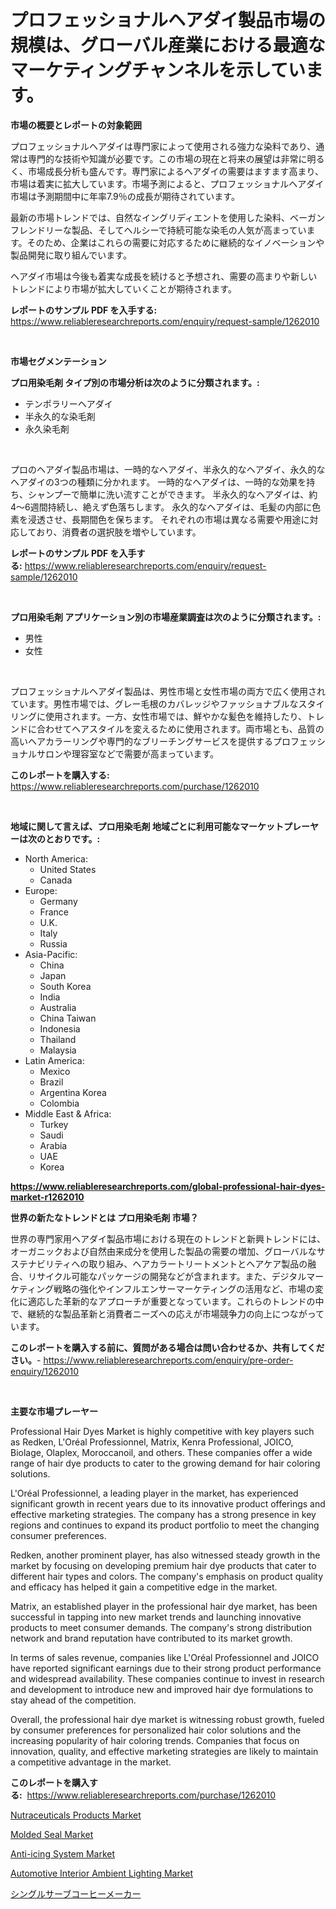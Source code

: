 <p><h1>プロフェッショナルヘアダイ製品市場の規模は、グローバル産業における最適なマーケティングチャンネルを示しています。</h1></p><p><strong>市場の概要とレポートの対象範囲</strong></p>
<p><p>プロフェッショナルヘアダイは専門家によって使用される強力な染料であり、通常は専門的な技術や知識が必要です。この市場の現在と将来の展望は非常に明るく、市場成長分析も盛んです。専門家によるヘアダイの需要はますます高まり、市場は着実に拡大しています。市場予測によると、プロフェッショナルヘアダイ市場は予測期間中に年率7.9％の成長が期待されています。</p><p>最新の市場トレンドでは、自然なイングリディエントを使用した染料、ベーガンフレンドリーな製品、そしてヘルシーで持続可能な染毛の人気が高まっています。そのため、企業はこれらの需要に対応するために継続的なイノベーションや製品開発に取り組んでいます。</p><p>ヘアダイ市場は今後も着実な成長を続けると予想され、需要の高まりや新しいトレンドにより市場が拡大していくことが期待されます。</p></p>
<p><strong>レポートのサンプル PDF を入手する:</strong> <a href="https://www.reliableresearchreports.com/enquiry/request-sample/1262010">https://www.reliableresearchreports.com/enquiry/request-sample/1262010</a></p>
<p>&nbsp;</p>
<p><strong>市場セグメンテーション</strong></p>
<p><strong>プロ用染毛剤 タイプ別の市場分析は次のように分類されます。:</strong></p>
<p><ul><li>テンポラリーヘアダイ</li><li>半永久的な染毛剤</li><li>永久染毛剤</li></ul></p>
<p>&nbsp;</p>
<p><p>プロのヘアダイ製品市場は、一時的なヘアダイ、半永久的なヘアダイ、永久的なヘアダイの3つの種類に分かれます。 一時的なヘアダイは、一時的な効果を持ち、シャンプーで簡単に洗い流すことができます。 半永久的なヘアダイは、約4〜6週間持続し、絶えず色落ちします。 永久的なヘアダイは、毛髪の内部に色素を浸透させ、長期間色を保ちます。 それぞれの市場は異なる需要や用途に対応しており、消費者の選択肢を増やしています。</p></p>
<p><strong>レポートのサンプル PDF を入手する:</strong>&nbsp;<a href="https://www.reliableresearchreports.com/enquiry/request-sample/1262010">https://www.reliableresearchreports.com/enquiry/request-sample/1262010</a></p>
<p>&nbsp;</p>
<p><strong> プロ用染毛剤 アプリケーション別の市場産業調査は次のように分類されます。:</strong></p>
<p><ul><li>男性</li><li>女性</li></ul></p>
<p>&nbsp;</p>
<p><p>プロフェッショナルヘアダイ製品は、男性市場と女性市場の両方で広く使用されています。男性市場では、グレー毛根のカバレッジやファッショナブルなスタイリングに使用されます。一方、女性市場では、鮮やかな髪色を維持したり、トレンドに合わせてヘアスタイルを変えるために使用されます。両市場とも、品質の高いヘアカラーリングや専門的なブリーチングサービスを提供するプロフェッショナルサロンや理容室などで需要が高まっています。</p></p>
<p><strong>このレポートを購入する:</strong>&nbsp; <a href="https://www.reliableresearchreports.com/purchase/1262010">https://www.reliableresearchreports.com/purchase/1262010</a></p>
<p>&nbsp;</p>
<p><strong>地域に関して言えば、プロ用染毛剤 地域ごとに利用可能なマーケットプレーヤーは次のとおりです。:</strong></p>
<p><ul>
    <li>
        North America:
        <ul>
            <li>United States</li>
            <li>Canada</li>
        </ul>
    </li>
    <li>
        Europe:
        <ul>
            <li>Germany</li>
            <li>France</li>
            <li>U.K.</li>
            <li>Italy</li>
            <li>Russia</li>
        </ul>
    </li>
    <li>
        Asia-Pacific:
        <ul>
            <li>China</li>
            <li>Japan</li>
            <li>South Korea</li>
            <li>India</li>
            <li>Australia</li>
            <li>China Taiwan</li>
            <li>Indonesia</li>
            <li>Thailand</li>
            <li>Malaysia</li>
        </ul>
    </li>
    <li>
        Latin America:
        <ul>
            <li>Mexico</li>
            <li>Brazil</li>
            <li>Argentina Korea</li>
            <li>Colombia</li>
        </ul>
    </li>
    <li>
        Middle East & Africa:
        <ul>
            <li>Turkey</li>
            <li>Saudi</li>
            <li>Arabia</li>
            <li>UAE</li>
            <li>Korea</li>
        </ul>
    </li>
    </ul></p>
<p><strong><a href="https://www.reliableresearchreports.com/global-professional-hair-dyes-market-r1262010">https://www.reliableresearchreports.com/global-professional-hair-dyes-market-r1262010</a></strong>&nbsp;</p>
<p><strong>世界の新たなトレンドとは プロ用染毛剤 市場？</strong></p>
<p><p>世界の専門家用ヘアダイ製品市場における現在のトレンドと新興トレンドには、オーガニックおよび自然由来成分を使用した製品の需要の増加、グローバルなサステナビリティへの取り組み、ヘアカラートリートメントとヘアケア製品の融合、リサイクル可能なパッケージの開発などが含まれます。また、デジタルマーケティング戦略の強化やインフルエンサーマーケティングの活用など、市場の変化に適応した革新的なアプローチが重要となっています。これらのトレンドの中で、継続的な製品革新と消費者ニーズへの応えが市場競争力の向上につながっています。</p></p>
<p><strong>このレポートを購入する前に、質問がある場合は問い合わせるか、共有してください。</strong>- <a href="https://www.reliableresearchreports.com/enquiry/pre-order-enquiry/1262010">https://www.reliableresearchreports.com/enquiry/pre-order-enquiry/1262010</a></p>
<p>&nbsp;</p>
<p><strong>主要な市場プレーヤー</strong></p>
<p><p>Professional Hair Dyes Market is highly competitive with key players such as Redken, L'Oréal Professionnel, Matrix, Kenra Professional, JOICO, Biolage, Olaplex, Moroccanoil, and others. These companies offer a wide range of hair dye products to cater to the growing demand for hair coloring solutions.</p><p>L'Oréal Professionnel, a leading player in the market, has experienced significant growth in recent years due to its innovative product offerings and effective marketing strategies. The company has a strong presence in key regions and continues to expand its product portfolio to meet the changing consumer preferences.</p><p>Redken, another prominent player, has also witnessed steady growth in the market by focusing on developing premium hair dye products that cater to different hair types and colors. The company's emphasis on product quality and efficacy has helped it gain a competitive edge in the market.</p><p>Matrix, an established player in the professional hair dye market, has been successful in tapping into new market trends and launching innovative products to meet consumer demands. The company's strong distribution network and brand reputation have contributed to its market growth.</p><p>In terms of sales revenue, companies like L'Oréal Professionnel and JOICO have reported significant earnings due to their strong product performance and widespread availability. These companies continue to invest in research and development to introduce new and improved hair dye formulations to stay ahead of the competition.</p><p>Overall, the professional hair dye market is witnessing robust growth, fueled by consumer preferences for personalized hair color solutions and the increasing popularity of hair coloring trends. Companies that focus on innovation, quality, and effective marketing strategies are likely to maintain a competitive advantage in the market.</p></p>
<p><strong>このレポートを購入する:</strong>&nbsp;&nbsp;<a href="https://www.reliableresearchreports.com/purchase/1262010">https://www.reliableresearchreports.com/purchase/1262010</a></p>
<p><p><a href="https://github.com/mahnoor2003/Market-Research-Report-List-3/blob/main/nutraceuticals-products-market.md">Nutraceuticals Products Market</a></p><p><a href="https://www.linkedin.com/pulse/molded-seal-market-size-growth-forecast-from-2024-2031-proposis-aqsnf?trackingId=NTzWqN5NZVGivWtCEqhWHw%3D%3D">Molded Seal Market</a></p><p><a href="https://issuu.com/reportprime-2/docs/anti-icing-system-market-size-2030.pptx">Anti-icing System Market</a></p><p><a href="https://www.linkedin.com/pulse/automotive-interior-ambient-lighting-market-size-2024-2031-jwu5e?trackingId=xAFHnt1ZuMYSZ3l9KEx%2BoA%3D%3D">Automotive Interior Ambient Lighting Market</a></p><p><a href="https://medium.com/@boydsmitham37/%E3%82%B7%E3%83%B3%E3%82%B0%E3%83%AB%E3%82%B5%E3%83%BC%E3%83%96%E3%82%B3%E3%83%BC%E3%83%92%E3%83%BC%E3%83%A1%E3%83%BC%E3%82%AB%E3%83%BC%E5%B8%82%E5%A0%B4-%E3%82%BF%E3%82%A4%E3%83%97-%E3%82%A2%E3%83%97%E3%83%AA%E3%82%B1%E3%83%BC%E3%82%B7%E3%83%A7%E3%83%B3-%E3%81%8A%E3%82%88%E3%81%B3%E5%9C%B0%E7%90%86%E3%81%AB%E3%82%88%E3%82%8B%E5%8C%85%E6%8B%AC%E7%9A%84%E8%A9%95%E4%BE%A1-998e04ac9d54">シングルサーブコーヒーメーカー</a></p></p>